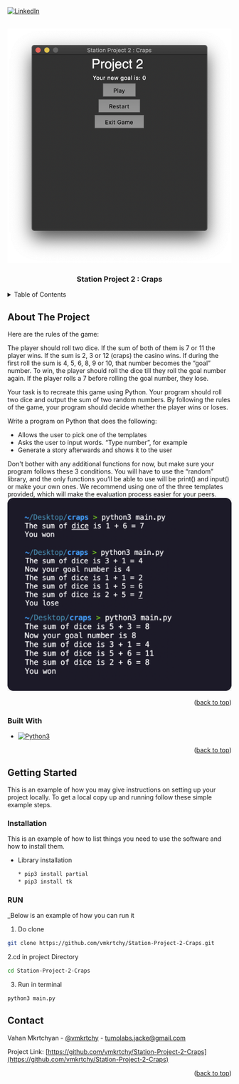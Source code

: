 <a name="readme-top"></a>
[![LinkedIn][linkedin-shield]][linkedin-url]



<!-- PROJECT LOGO -->
<br />
<div align="center">
  <a href="https://github.com/vmkrtchy/Station-Project-2-Craps">
    <img src="img/logo.png" alt="Logo" width=auto height=auto>
  </a>

  <h3 align="center">Station Project 2 : Craps</h3>


</div>



<!-- TABLE OF CONTENTS -->
<details>
  <summary>Table of Contents</summary>
  <ol>
    <li>
      <a href="#about-the-project">About The Project</a>
      <ul>
        <li><a href="#built-with">Built With</a></li>
      </ul>
    </li>
    <li>
      <a href="#getting-started">Getting Started</a>
      <ul>
        <li><a href="#installation">How To run</a></li>
      </ul>
    </li>
  </ol>
</details>



<!-- ABOUT THE PROJECT -->
## About The Project



Here are the rules of the game:

The player should roll two dice. If the sum of both of them is 7 or 11 the player wins. If the sum is 2, 3 or 12 (craps) the casino wins. If during the first roll the sum is 4, 5, 6, 8, 9 or 10, that number becomes the “goal” number. To win, the player should roll the dice till they roll the goal number again. If the player rolls a 7 before rolling the goal number, they lose.



Your task is to recreate this game using Python. Your program should roll two dice and output the sum of two random numbers. By following the rules of the game, your program should decide whether the player wins or loses.




Write a program on Python that does the following:


* Allows the user to pick one of the templates
* Asks the user to input words. “Type number”, for example
* Generate a story afterwards and shows it to the user

Don't bother with any additional functions for now, but make sure your program follows these 3 conditions. You will have to use the “random” library, and the only functions you’ll be able to use will be print() and input() or make your own ones. We recommend using one of the three templates provided, which will make the evaluation process easier for your peers.
<img src="img/exempleproject.png" alt="Logo" width=auto height=auto><br>
<p align="right">(<a href="#readme-top">back to top</a>)</p>




### Built With
* [![Python3][Py]][Next-url]

<p align="right">(<a href="#readme-top">back to top</a>)</p>

<!-- GETTING STARTED -->
## Getting Started

This is an example of how you may give instructions on setting up your project locally.
To get a local copy up and running follow these simple example steps.

### Installation

This is an example of how to list things you need to use the software and how to install them.
* Library installation
  ```sh
  * pip3 install partial
  * pip3 install tk
  ```

### RUN

_Below is an example of how you can run it
1. Do clone
```sh
git clone https://github.com/vmkrtchy/Station-Project-2-Craps.git
```
2.cd in project Directory
```sh
cd Station-Project-2-Craps
```
3. Run in terminal
```sh
python3 main.py
```
<!-- CONTACT -->
## Contact

Vahan Mkrtchyan - [@vmkrtchy](https://www.linkedin.com/in/vmkrtchy/) - tumolabs.jacke@gmail.com

Project Link: [https://github.com/vmkrtchy/Station-Project-2-Craps](https://github.com/vmkrtchy/Station-Project-2-Craps)

<p align="right">(<a href="#readme-top">back to top</a>)</p>







<!-- MARKDOWN LINKS & IMAGES -->

[linkedin-shield]: https://img.shields.io/badge/-LinkedIn-black.svg?style=for-the-badge&logo=linkedin&colorB=555
[linkedin-url]: https://www.linkedin.com/in/vmkrtchy/


[Py]: https://cdn.iconscout.com/icon/free/png-256/python-2752092-2284909.png
[Next-url]: https://www.python.org/


